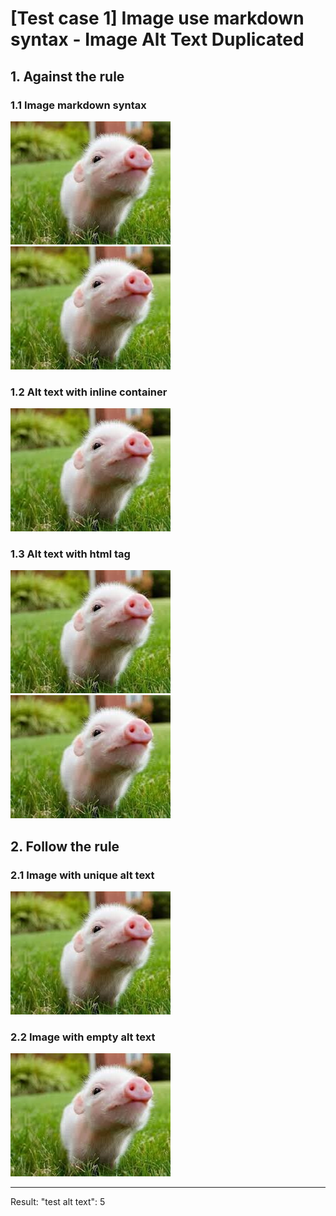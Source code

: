 # [Test case 1] Image use markdown syntax - Image Alt Text Duplicated

## 1. Against the rule
### 1.1 Image markdown syntax
![test alt text](./images/pig1.jpg)
![test alt text](./images/pig1.jpg)
### 1.2 Alt text with inline container
![**test** alt text](./images/pig2.jpg) 
### 1.3 Alt text with html tag
![<b>test</b> alt text](./images/pig3.jpg)
![<div><b>test</b></div> alt text](./images/pig4.jpg)

## 2. Follow the rule
### 2.1 Image with unique alt text
![unique alt text](./images/pig11.jpg)
### 2.2 Image with empty alt text
![](./images/pig12.jpg)

--------------------------------------------------
Result: 
    "test alt text": 5
